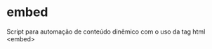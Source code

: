 # embed
Script para automa&ccedil;&atilde;o de conte&uacute;do din&ecirc;mico com o uso da tag html &lt;embed&gt;
